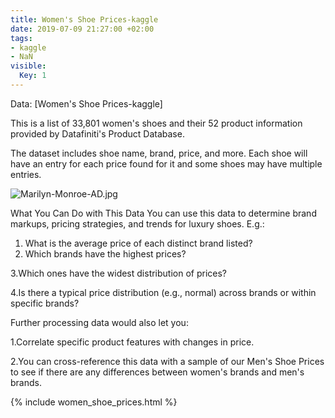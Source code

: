 ```yaml
---
title: Women's Shoe Prices-kaggle
date: 2019-07-09 21:27:00 +02:00
tags:
- kaggle
- NaN
visible:
  Key: 1
---
```


Data: [Women's Shoe Prices-kaggle]

This is a list of 33,801 women's shoes and their 52 product information provided by Datafiniti's Product Database.

The dataset includes shoe name, brand, price, and more. Each shoe will have an entry for each price found for it and some shoes may have multiple entries.

![Marilyn-Monroe-AD.jpg](/uploads/Marilyn-Monroe-AD.jpg)

What You Can Do with This Data
You can use this data to determine brand markups, pricing strategies, and trends for luxury shoes. E.g.:

1. What is the average price of each distinct brand listed?
2. Which brands have the highest prices?

3.Which ones have the widest distribution of prices?

4.Is there a typical price distribution (e.g., normal) across brands or within specific brands?

Further processing data would also let you:

1.Correlate specific product features with changes in price.

2.You can cross-reference this data with a sample of our Men's Shoe Prices to see if there are any differences between women's brands and men's brands.

{% include women_shoe_prices.html %}